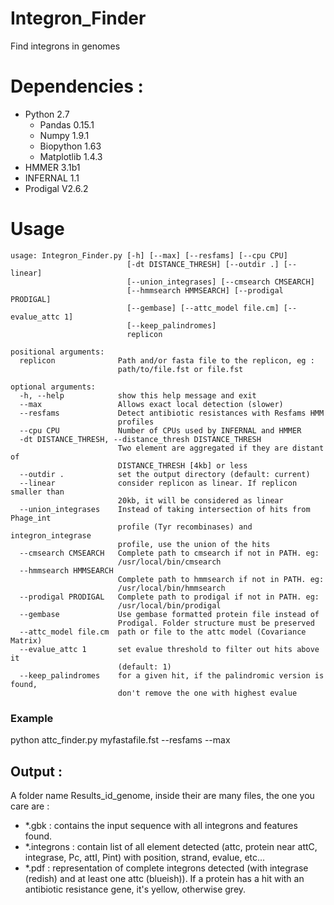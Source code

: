 Integron_Finder
===============

Find integrons in genomes

# Dependencies :

- Python 2.7
   - Pandas 0.15.1
   - Numpy 1.9.1
   - Biopython 1.63
   - Matplotlib 1.4.3
- HMMER 3.1b1 
- INFERNAL 1.1 
- Prodigal V2.6.2 

# Usage 

```
usage: Integron_Finder.py [-h] [--max] [--resfams] [--cpu CPU]
                          [-dt DISTANCE_THRESH] [--outdir .] [--linear]
                          [--union_integrases] [--cmsearch CMSEARCH]
                          [--hmmsearch HMMSEARCH] [--prodigal PRODIGAL]
                          [--gembase] [--attc_model file.cm] [--evalue_attc 1]
                          [--keep_palindromes]
                          replicon

positional arguments:
  replicon              Path and/or fasta file to the replicon, eg :
                        path/to/file.fst or file.fst

optional arguments:
  -h, --help            show this help message and exit
  --max                 Allows exact local detection (slower)
  --resfams             Detect antibiotic resistances with Resfams HMM
                        profiles
  --cpu CPU             Number of CPUs used by INFERNAL and HMMER
  -dt DISTANCE_THRESH, --distance_thresh DISTANCE_THRESH
                        Two element are aggregated if they are distant of
                        DISTANCE_THRESH [4kb] or less
  --outdir .            set the output directory (default: current)
  --linear              consider replicon as linear. If replicon smaller than
                        20kb, it will be considered as linear
  --union_integrases    Instead of taking intersection of hits from Phage_int
                        profile (Tyr recombinases) and integron_integrase
                        profile, use the union of the hits
  --cmsearch CMSEARCH   Complete path to cmsearch if not in PATH. eg:
                        /usr/local/bin/cmsearch
  --hmmsearch HMMSEARCH
                        Complete path to hmmsearch if not in PATH. eg:
                        /usr/local/bin/hmmsearch
  --prodigal PRODIGAL   Complete path to prodigal if not in PATH. eg:
                        /usr/local/bin/prodigal
  --gembase             Use gembase formatted protein file instead of
                        Prodigal. Folder structure must be preserved
  --attc_model file.cm  path or file to the attc model (Covariance Matrix)
  --evalue_attc 1       set evalue threshold to filter out hits above it
                        (default: 1)
  --keep_palindromes    for a given hit, if the palindromic version is found,
                        don't remove the one with highest evalue

```


### Example

python attc_finder.py myfastafile.fst --resfams --max

## Output :

A folder name Results\_id\_genome, inside their are many files, the one you care are :

- *.gbk : contains the input sequence with all integrons and features found.
- *.integrons : contain list of all element detected (attc, protein near attC, integrase, Pc, attI, Pint) with position, strand, evalue, etc... 
- *.pdf : representation of complete integrons detected (with integrase (redish) and at least one attc (blueish)). If a protein has a hit with an antibiotic resistance gene, it's yellow, otherwise grey.




